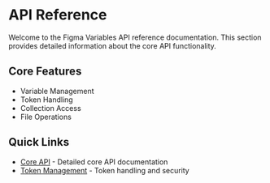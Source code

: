 # API Reference

Welcome to the Figma Variables API reference documentation. This section provides detailed information about the core API functionality.

## Core Features

- Variable Management
- Token Handling
- Collection Access
- File Operations

## Quick Links

- [Core API](/api/core) - Detailed core API documentation
- [Token Management](/api/tokens) - Token handling and security
